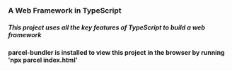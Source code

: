 ### A Web Framework in TypeScript

##### This project uses all the key features of TypeScript to build a web framework

#### parcel-bundler is installed to view this project in the browser by running 'npx parcel index.html'
